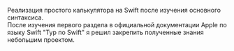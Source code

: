 Реализация простого калькулятора на Swift после изучения основного синтаксиса.
<br>После изучения первого раздела в официальной документации Apple по языку Swift "Тур по Swift" я решил закрепить полученные знания небольшим проектом.
